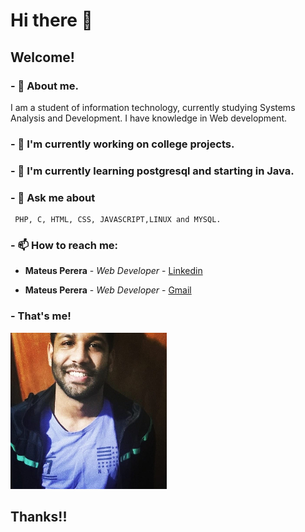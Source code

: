 # Hi there 👋

## Welcome!

### - 🔭 About me.

 I am a student of information technology, currently studying Systems Analysis and Development. I have knowledge in Web development. 

### - 🔭 I'm currently working on college projects.
### - 🌱 I'm currently learning postgresql and starting in Java.
### - 💬 Ask me about 
```
 PHP, C, HTML, CSS, JAVASCRIPT,LINUX and MYSQL.
```
### - 📫 How to reach me:

* **Mateus Perera** - *Web Developer* - [Linkedin](https://www.linkedin.com/in/mateus-pereira-971946197/)

* **Mateus Perera** - *Web Developer* - [Gmail](mateuusth14@gmail.com)
### - That's me!
![use case](https://github.com/mateuspsm/mateuspsm/blob/master/mateus.jpg)

## Thanks!!